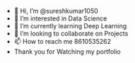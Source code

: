 - 👋 Hi, I’m @sureshkumar1050  
- 👀 I’m interested in Data Science  
- 🌱 I’m currently learning Deep Learning 
- 💞️ I’m looking to collaborate on Projects
- 📫 How to reach me 8610535262
- Thank you for Watching my portfolio 
